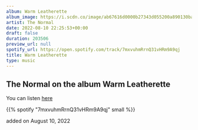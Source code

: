 ```yaml
---
album: Warm Leatherette
album_image: https://i.scdn.co/image/ab67616d0000b27343d055200a890130ba07b63c
artist: The Normal
date: 2022-08-10 22:25:53+00:00
draft: false
duration: 203506
preview_url: null
spotify_url: https://open.spotify.com/track/7mxvuhmRrnQ31vHRm9A9qj
title: Warm Leatherette
type: music
---
```



## The Normal on the album Warm Leatherette

You can listen [here](https://open.spotify.com/track/7mxvuhmRrnQ31vHRm9A9qj)

{{% spotify "7mxvuhmRrnQ31vHRm9A9qj" small %}}

added on August 10, 2022